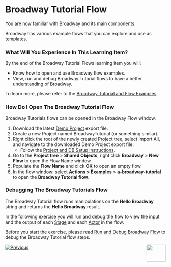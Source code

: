 # Broadway Tutorial Flow

You are now familiar with Broadway and its main components. 

Broadway has various example flows that you can explore and use as templates. 

### What Will You Experience In This Learning Item?

By the end of the Broadway Tutorial Flows learning item you will:

- Know how to open and use Broadway flow examples.
- View, run and debug Broadway Tutorial flows to have a better understanding of Broadway.

To learn more, please refer to the [Broadway Tutorial and Flow Examples](/articles/19_Broadway/17_tutorial_and_flow_examples.md).

### How Do I Open The Broadway Tutorial Flow  

Broadway Tutorials flows can be opened in the Broadway Flow window.

1. Download the latest [Demo Project](/articles/demo_project) export file.  
2. Create a new Project named BroadwayTutorial (or something similar). 
3. Right click the root of the newly created Project tree, select Import All, and navigate to the downloaded Demo Project export file.
   - Follow the [Project and DB Setup instructions](/articles/demo_project/README.md).
4. Go to the **Project tree** > **Shared Objects**, right click **Broadway** > **New Flow** to open the Flow Name window.
5. Populate the **Flow Name** and click **OK** to open an empty flow.
6. In the flow window: select **Actions > Examples** > **a-broadway-tutorial** to open the **Broadway Tutorial flow**.

### Debugging The Broadway Tutorials Flow

The Broadway Tutorial flow runs manipulations on the **Hello Broadway** string and returns the **Hello Broadway** result.

In the following exercise you will run and debug the flow to view the input and the output of each [Stage](/articles/19_Broadway/19_broadway_flow_stages.md) and each [Actor](/articles/19_Broadway/03_broadway_actor.md) in the flow.


Before you start the exercise, please read [Run and Debug Broadway Flow](/articles/19_Broadway/25_broadway_flow_window_run_and_debug_flow.md) to debug the Broadway Tutorial flow steps.



[![Previous](/articles/images/Previous.png)](03_broadway_overview.md)[<img align="right" width="60" height="54" src="/articles/images/Next.png">](04a_broadway_tutorials_exercise.md)
